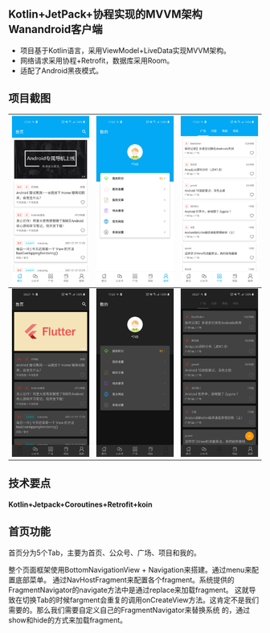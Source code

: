 ## Kotlin+JetPack+协程实现的MVVM架构Wanandroid客户端

- 项目基于Kotlin语言，采用ViewModel+LiveData实现MVVM架构。
- 网络请求采用协程+Retrofit，数据库采用Room。
- 适配了Android黑夜模式。

## 项目截图
![](art/home.png) |![](art/mine.png) | ![](art/square.png)
:-------------------------:|:-------------------------:|:-------------------------:
![](art/home-black.png) |![](art/mine-black.png) | ![](art/square-black.png)


## 技术要点

####  Kotlin+Jetpack+Coroutines+Retrofit+koin

## 首页功能
首页分为5个Tab，主要为首页、公众号、广场、项目和我的。

整个页面框架使用BottomNavigationView + Navigation来搭建。通过menu来配置底部菜单。
通过NavHostFragment来配置各个fragment。系统提供的FragmentNavigator的navigate方法中是通过replace来加载fragment。
这就导致在切换Tab的时候fargment会重复的调用onCreateView方法。这肯定不是我们需要的。那么我们需要自定义自己的FragmentNavigator来替换系统
的，通过show和hide的方式来加载fragment。